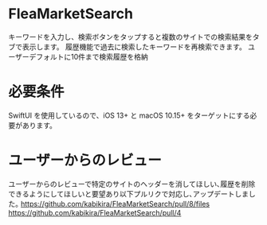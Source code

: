 # FleaMarketSearch
キーワードを入力し、検索ボタンをタップすると複数のサイトでの検索結果をタブで表示します。
履歴機能で過去に検索したキーワードを再検索できます。
ユーザーデフォルトに10件まで検索履歴を格納
# 必要条件
SwiftUI を使用しているので、iOS 13+ と macOS 10.15+ をターゲットにする必要があります。

# ユーザーからのレビュー
ユーザーからのレビューで特定のサイトのヘッダーを消してほしい､履歴を削除できるようにしてほしいと要望あり以下プルリクで対応し､アップデートしました｡
https://github.com/kabikira/FleaMarketSearch/pull/8/files
https://github.com/kabikira/FleaMarketSearch/pull/4
